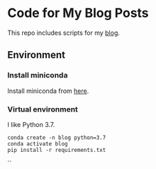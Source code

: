 # Code for My Blog Posts
This repo includes scripts for my [blog](https://medium.com/@won.donghyeon). 
## Environment
### Install miniconda
Install miniconda from [here](https://docs.conda.io/en/latest/miniconda.html).
### Virtual environment
I like Python 3.7.
```shell script
conda create -n blog python=3.7
conda activate blog
pip install -r requirements.txt
```
``